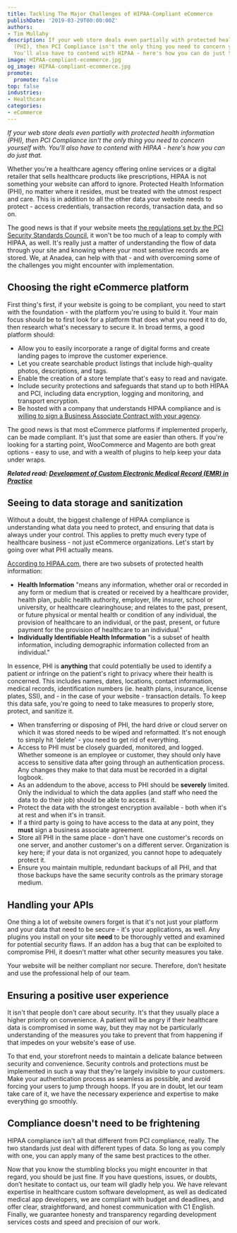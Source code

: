 ```yaml
---
title: Tackling The Major Challenges of HIPAA-Compliant eCommerce
publishDate: '2019-03-29T00:00:00Z'
authors:
- Tim Mullahy
description: If your web store deals even partially with protected health information
  (PHI), then PCI Compliance isn't the only thing you need to concern yourself with.
  You'll also have to contend with HIPAA - here's how you can do just that.
image: HIPAA-compliant-ecommerce.jpg
og_image: HIPAA-compliant-ecommerce.jpg
promote:
  promote: false
top: false
industries:
- Healthcare
categories:
- eCommerce
---
```


*If your web store deals even partially with protected health information (PHI), then PCI Compliance isn't the only thing you need to concern yourself with. You'll also have to contend with HIPAA - here's how you can do just that.*

Whether you're a healthcare agency offering online services or a digital retailer that sells healthcare products like prescriptions, HIPAA is not something your website can afford to ignore. Protected Health Information (PHI), no matter where it resides, must be treated with the utmost respect and care. This is in addition to all the other data your website needs to protect - access credentials, transaction records, transaction data, and so on.

The good news is that if your website meets <a href="https://www.pcisecuritystandards.org/" target="_blank">the regulations set by the PCI Security Standards Council</a>, it won't be too much of a leap to comply with HIPAA, as well. It's really just a matter of understanding the flow of data through your site and knowing where your most sensitive records are stored. We, at Anadea, can help with that - and with overcoming some of the challenges you might encounter with implementation.

## Choosing the right eCommerce platform

First thing's first, if your website is going to be compliant, you need to start with the foundation - with the platform you're using to build it. Your main focus should be to first look for a platform that does what you need it to do, then research what's necessary to secure it. In broad terms, a good platform should:

* Allow you to easily incorporate a range of digital forms and create landing pages to improve the customer experience.
* Let you create searchable product listings that include high-quality photos, descriptions, and tags.
* Enable the creation of a store template that's easy to read and navigate.
* Include security protections and safeguards that stand up to both HIPAA and PCI, including data encryption, logging and monitoring, and transport encryption.
* Be hosted with a company that understands HIPAA compliance and is <a href="https://www.hhs.gov/hipaa/for-professionals/privacy/guidance/business-associates/index.html" target="_blank">willing to sign a Business Associate Contract with your agency</a>.

The good news is that most eCommerce platforms if implemented properly, can be made compliant. It's just that some are easier than others. If you're looking for a starting point, WooCommerce and Magento are both great options - easy to use, and with a wealth of plugins to help keep your data under wraps.

***Related read: [Development of Custom Electronic Medical Record (EMR) in Practice](https://anadea.info/blog/development-of-custom-emr-in-practice)***

## Seeing to data storage and sanitization

Without a doubt, the biggest challenge of HIPAA compliance is understanding what data you need to protect, and ensuring that data is always under your control. This applies to pretty much every type of healthcare business - not just eCommerce organizations. Let's start by going over what PHI actually means.

<a href="https://www.hipaa.com/2009/09/01/hipaa-protected-health-information-what-does-phi-include/" target="_blank">According to HIPAA.com</a>, there are two subsets of protected health information:

* **Health Information** "means any information, whether oral or recorded in any form or medium that is created or received by a healthcare provider, health plan, public health authority, employer, life insurer, school or university, or healthcare clearinghouse; and relates to the past, present, or future physical or mental health or condition of any individual, the provision of healthcare to an individual, or the past, present, or future payment for the provision of healthcare to an individual."
* **Individually Identifiable Health Information** "is a subset of health information, including demographic information collected from an individual."

In essence, PHI is **anything** that could potentially be used to identify a patient or infringe on the patient's right to privacy where their health is concerned. This includes names, dates, locations, contact information, medical records, identification numbers (ie. health plans, insurance, license plates, SSI), and - in the case of your website - transaction details. To keep this data safe, you're going to need to take measures to properly store, protect, and sanitize it.

* When transferring or disposing of PHI, the hard drive or cloud server on which it was stored needs to be wiped and reformatted. It's not enough to simply hit 'delete' - you need to get rid of everything.
* Access to PHI must be closely guarded, monitored, and logged. Whether someone is an employee or customer, they should only have access to sensitive data after going through an authentication process. Any changes they make to that data must be recorded in a digital logbook.
* As an addendum to the above, access to PHI should be **severely** limited. Only the individual to which the data applies (and staff who need the data to do their job) should be able to access it.
* Protect the data with the strongest encryption available - both when it's at rest and when it's in transit.
* If a third party is going to have access to the data at any point, they **must** sign a business associate agreement.
* Store all PHI in the same place - don't have one customer's records on one server, and another customer's on a different server. Organization is key here; if your data is not organized, you cannot hope to adequately protect it.
* Ensure you maintain multiple, redundant backups of all PHI, and that those backups have the same security controls as the primary storage medium.

## Handling your APIs

One thing a lot of website owners forget is that it's not just your platform and your data that need to be secure - it's your applications, as well. Any plugins you install on your site **need** to be thoroughly vetted and examined for potential security flaws. If an addon has a bug that can be exploited to compromise PHI, it doesn't matter what other security measures you take.

Your website will be neither compliant nor secure. Therefore, don’t hesitate and use the professional help of our team.


## Ensuring a positive user experience

It isn't that people don't care about security. It's that they usually place a higher priority on convenience. A patient will be angry if their healthcare data is compromised in some way, but they may not be particularly understanding of the measures you take to prevent that from happening if that impedes on your website's ease of use.

To that end, your storefront needs to maintain a delicate balance between security and convenience. Security controls and protections must be implemented in such a way that they're largely invisible to your customers. Make your authentication process as seamless as possible, and avoid forcing your users to jump through hoops. If you are in doubt, let our team take care of it, we have the necessary experience and expertise to make everything go smoothly.

## Compliance doesn't need to be frightening

HIPAA compliance isn't all that different from PCI compliance, really. The two standards just deal with different types of data. So long as you comply with one, you can apply many of the same best practices to the other.

Now that you know the stumbling blocks you might encounter in that regard, you should be just fine. If you have questions, issues, or doubts, don’t hesitate to contact us, our team will gladly help you. We have relevant expertise in healthcare custom software development, as well as dedicated medical app developers, we are compliant with budget and deadlines, and offer clear, straightforward, and honest communication with C1 English. Finally, we guarantee honesty and transparency regarding development services costs and speed and precision of our work.

<br />



